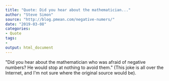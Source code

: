 ```yaml
---
title: "Quote: Did you hear about the mathematician..."
author: "Steve Simon"
source: "http://blog.pmean.com/negative-numers/"
date: "2019-03-08"
categories:
- Quote
tags:
- 
output: html_document
---
```


"Did you hear about the mathematician who was afraid of negative
numbers? He would stop at nothing to avoid them." (This joke is all over
the Internet, and I'm not sure where the original source would be).

<!---more--->



